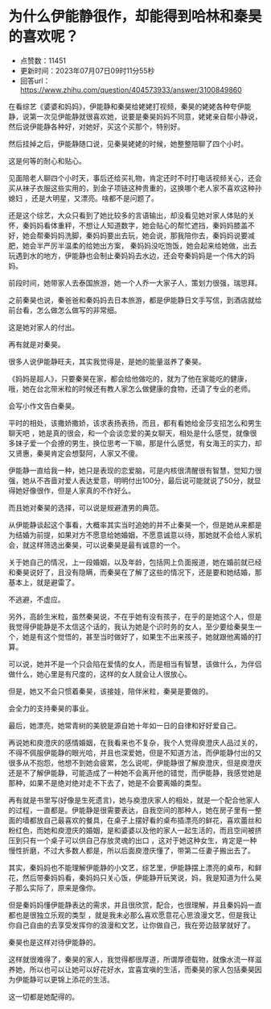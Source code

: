 # 为什么伊能静很作，却能得到哈林和秦昊的喜欢呢？
- 点赞数：11451
- 更新时间：2023年07月07日09时11分55秒
- 回答url：https://www.zhihu.com/question/404573933/answer/3100849860
<body>
 <p data-pid="_SIB9fnk">在看综艺《婆婆和妈妈》，伊能静和秦昊给姥姥打视频，秦昊的姥姥各种夸伊能静，说第一次见伊能静就很喜欢她，说要是秦昊妈妈不同意，姥姥亲自帮小静说，然后说伊能静各种好，对她好，买这个买那个，特别好。</p>
 <p data-pid="EK_3Nl1a">然后挂掉之后，伊能静随口说，见秦昊姥姥的时候，她整整陪聊了四个小时。</p>
 <p data-pid="SmLYpVWC">这是何等的耐心和贴心。</p>
 <p data-pid="_0TbS9ju">见面陪老人聊四个小时天，事后还给买礼物，肯定还时不时打电话视频关心，还会买从袜子衣服这些实用的，到金子项链这种贵重的，这换哪个老人家不喜欢这种孙媳妇 ，还是大明星，又漂亮。啥都不是问题了。</p>
 <p data-pid="7IkI21ed">还是这个综艺，大众只看到了她比较多的言语输出，却没看见她对家人体贴的关怀，秦妈妈看体重秤，不想让人知道数字，她会贴心的帮忙遮挡，秦妈妈膝盖不好，她会帮秦妈妈洗脚，秦妈妈要出去玩，她会说，那我陪你去，秦妈妈说要减肥，她会半严厉半温柔的给她出方案， 秦妈妈没吃饱饭，她会起来给她做，出去玩遇到水的地方，伊能静也会制止秦妈妈去水边，还会夸秦妈妈是一个伟大的妈妈。</p>
 <p data-pid="ZrAO6R8B">前段时间，她带家人去泰国旅游，她一个人乔一大家子人，策划力很强，瑞思拜。</p>
 <p data-pid="_hYqt3x2">之前秦昊也说，秦爸爸和秦妈妈去日本旅游，都是伊能静日文手写信，到酒店就给前台看，怎么做怎么做写的非常细。</p>
 <p data-pid="T4XVQxZc">这是她对家人的付出。</p>
 <p data-pid="yhxI3oGY">再有就是对秦昊。</p>
 <p data-pid="l4l86JA2">很多人说伊能静旺夫，其实我觉得是，是她的能量滋养了秦昊。</p>
 <p data-pid="TMziGtmQ">《妈妈是超人》，只要秦昊在家，都会给他做吃的，就为了他在家能吃的健康，哦，她在台北带米粒的时候还有教人家怎么做健康的食物，还请了专业的老师。</p>
 <p data-pid="BzyQ4U19">会写小作文告白秦昊。</p>
 <p data-pid="5HDl54I4">平时的相处，该撒娇撒娇，该求表扬表扬，而且，都有看她给金莎支招怎么和男生聊天吧 ，她是真的很会，和一个会谈恋爱的美女聊天，相处是什么感觉，就像很多妹子爱一个会撩的男生，换位思考一下嘛，那是什么感觉，有女海王的实力，却又贤惠，秦昊肯定会想娶阿，人家又不傻。</p>
 <p data-pid="hoQaUZJy">伊能静一直给我一种，她只是表现的恋爱脑，可是内核很清醒很有智慧，觉知力很强，她从不吝啬对爱人表达爱意，明明付出100分，最后说可能就说了50分，就显得她好像很作，但是人家真的不作好么。</p>
 <p data-pid="y41kyWh_">而且她对秦昊的选择，可以说是规避渣男的典范。</p>
 <p data-pid="Ng3L3bQ-">从伊能静谈起这个事看，大概率其实当时追她的并不止秦昊一个，但是她从来都是为结婚为前提，如果对方不愿意给她婚姻，不愿意诚意以待，那她就不会给人家机会，就这样筛选出秦昊，可以说秦昊是最有诚意的一个。</p>
 <p data-pid="7Z26EQDc">关于她自己的情况，上一段婚姻，以及年龄，包括网上负面报道，她在婚前就已经和秦昊说好了，且没有隐瞒，而秦昊在了解了这些的情况下，还是要和她结婚，那基本上，就是避雷了。</p>
 <p data-pid="64W4fi8N">不逃避，不虚应。</p>
 <p data-pid="ic7MOHJv">另外，高龄生米粒，虽然秦昊说，不在乎她有没有孩子，在乎的是她这个人，但是我觉得伊能静是不太信这个话的，我认为她是个识时务的女人，至少要给秦昊生一个，她是有这个觉悟的，甚至当时做好了，如果生不出来孩子，她就跟他离婚的打算。</p>
 <p data-pid="UsOshhdv">可以说，她并不是一个只会陷在爱情的女人，而是相当有智慧，该做什么，为伴侣做什么，她心里是有尺度的，这样的女人就会让人很放心。</p>
 <p data-pid="9SdblizD">但是，她又不会只惯着秦昊，该接娃，陪伴米粒，秦昊是要做的。</p>
 <p data-pid="mcBDZC6-">会全力的支持秦昊的事业。</p>
 <p data-pid="2Wql8XYH">最后，她漂亮，她常青树的美貌是源自她十年如一日的自律和好好爱自己。</p>
 <p data-pid="dSzLtwPJ">再说她和庾澄庆的感情婚姻，在我看来也不复杂，我个人觉得庾澄庆人品过关的，不得不佩服伊能静的眼光哈，并且也深爱她，但是不知道方法，而伊能静付出的又很多从不抱怨，他想不到她会疲累，怎么说呢，伊能静很了解庾澄庆，但是庾澄庆还是不了解伊能静，可能造成了一种她不会离开他的错觉，而伊能静，我感觉她是那种，如果不是绝对绝对走不下去了，她是不会要离婚的类型。</p>
 <p data-pid="bA1z7gDl">再有就是书里写(好像是生死遗言)，她与庾澄庆家人的相处，就是一个配合他家人的过程，一直都是。伊能静是很需要表达，自我空间的那种人，她在房子里有一整面的墙都放自己最喜欢的餐具，在桌子上摆好看的桌布插漂亮的鲜花，喜欢蕾丝和粉红色，而她和庾澄庆的婚姻，是和婆婆以及他的家人一起生活的，而且空间被挤压到只有一个桌子可以供自己存放灵魂的出口 ，这对于她这种女生，肯定是一种慢性折磨，不过大多数人都是，所以后面庾澄庆懂了，带第二任妻子搬出去了。</p>
 <p data-pid="azQcnAZa">其实，秦妈妈也不能理解伊能静的小文艺，综艺里，伊能静摆上漂亮的桌布，和鲜花，然后带秦妈妈看，秦妈妈只关心饭，伊能静开玩笑说，妈，我是知道为什么昊子那么实际了，原来是像你。</p>
 <p data-pid="6FY-YaUd">但是秦妈妈懂伊能静表达的需求，并且很欣赏，配合，也很理解，并且秦妈妈一直都也是很独立乐观的类型 ，就是我未必那么喜欢愿意花心思浪漫文艺，但是我让你自己自由的去享受发挥你的浪漫和文艺，让你做自己，我在旁边鼓掌就好了。</p>
 <p data-pid="W5ulWaiH">秦昊也是这样对待伊能静的。</p>
 <p data-pid="fSqchJmh">这样就很难得了，秦昊的家人，我觉得都很厚道，所谓厚德载物，就像水流一样滋养她，所以也可以让她可以好花好水，宜喜宜嗔的生活，而秦昊的家人包括秦昊因为伊能静可以更锦上添花的生活。</p>
 <p data-pid="4BfcjT0v">这一切都是她配得的。</p>
</body>